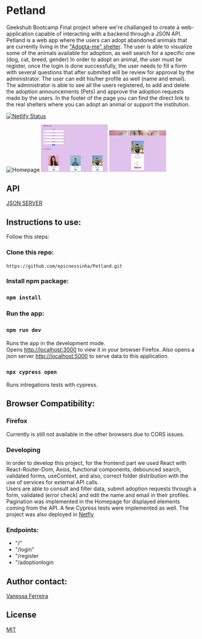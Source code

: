 # Petland

Geekshub Bootcamp Final project where we're challanged to create a web-application capable of interacting with a backend through a JSON API.
Petland is a web app where the users can adopt abandoned animals that are currently living in the ["Adopta-me" shelter](https://www.adopta-me.org/index.php?&row=0).
The user is able to visualize some of the animals available for adoption, as well search for a specific one (dog, cat, breed, gender)
In order to adopt an animal, the user must be register, once the login is done successfully, the user needs to fill a form with several questions that after submited will be review for approval by the administrator.
The user can edit his/her profile as well (name and email).
The administrator is able to see all the users registered, to add and delete the adoption announcements (Pets) and approve the adoption requests made by the users.
In the footer of the page you can find the direct link to the real shelters where you can adopt an animal or support the institution.

[![Netlify Status](https://api.netlify.com/api/v1/badges/8cf5e631-0a68-4286-b4d5-c3e021ab4cff/deploy-status)](https://app.netlify.com/sites/petlandshelter/deploys)

<img src="https://github.com/epicnessinha/Petland/blob/2b4910df5c55fd4476fa73413d5fa399133167d4/src/assets/img/2.png" alt="Homepage" width="30%"/> <img src="https://github.com/epicnessinha/Petland/blob/f6ee17f676e7607ae3c0d7f104270be6e763d799/src/assets/img/3.png" alt="Admin" width="35%"/> <img src="https://github.com/epicnessinha/Petland/blob/f6ee17f676e7607ae3c0d7f104270be6e763d799/src/assets/img/4.png" alt="User Profile" width="30%"/>

## API

[JSON SERVER](https://github.com/typicode/json-server)

## Instructions to use:

Follow this steps:

### Clone this repo:

`https://github.com/epicnessinha/Petland.git`

### Install npm package:

### `npm install`

### Run the app:

### `npm run dev`

Runs the app in the development mode.\
Opens [http://localhost:3000](http://localhost:3000) to view it in your browser Firefox.
Also opens a json server [http://localhost:5000](http://localhost:5000) to serve data to this application.

### `npx cypress open`

Runs intregations tests with cypress.

## Browser Compatibility:

### Firefox

Currently is still not available in the other browsers due to CORS issues.


### Developing
In order to develop this project, for the frontend part we used React with React-Router-Dom, Axios, functional components, debounced search, validated forms, useContext, and also, correct folder distribution with the use of services for external API calls.
<br>
Users are able to consult and filter data, submit adoption requests through a form, validated (error check) and edit the name and email in their profiles.
<br>
Pagination was implemented in the Homepage for displayed elements coming from the API. A few Cypress tests were implemented as well.
The project was also deployed in [Netfly](https://petlandshelter.netlify.app/)


### Endpoints:

- "/"
- "/login"
- "/register
- "/adoptionlogin

## Author contact: 

[Vanessa Ferreira](https://www.linkedin.com/in/vanessabio/)


## License
[MIT](https://choosealicense.com/licenses/mit/)
